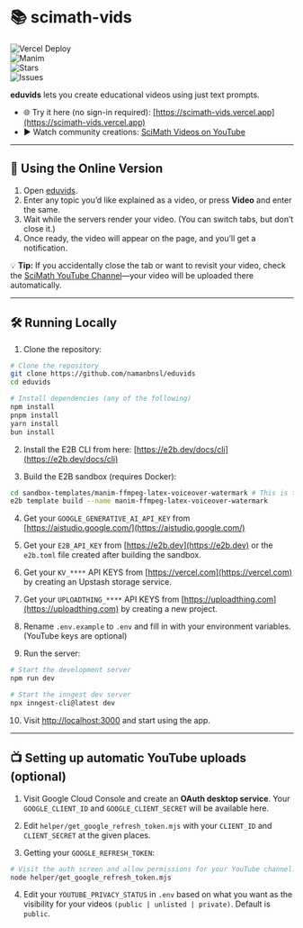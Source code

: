# 📚 scimath-vids  

![Vercel Deploy](https://img.shields.io/badge/deploy-vercel-black?logo=vercel)  
![Manim](https://img.shields.io/badge/made%20with-manim-blue?logo=python)  
![Stars](https://img.shields.io/github/stars/namanbnsl/scimath-vids?style=social)  
![Issues](https://img.shields.io/github/issues/namanbnsl/scimath-vids)  

**eduvids** lets you create educational videos using just text prompts.  

- 🌐 Try it here (no sign-in required): [https://scimath-vids.vercel.app](https://scimath-vids.vercel.app)  
- ▶️ Watch community creations: [SciMath Videos on YouTube](https://www.youtube.com/channel/UCws8TdWGs-Fo4UsBay3GtFA)  

---

## 🚀 Using the Online Version

1. Open [eduvids](https://scimath-vids.vercel.app).  
2. Enter any topic you’d like explained as a video, or press **Video** and enter the same.  
3. Wait while the servers render your video. (You can switch tabs, but don’t close it.)  
4. Once ready, the video will appear on the page, and you’ll get a notification.  

💡 **Tip:** If you accidentally close the tab or want to revisit your video, check the [SciMath YouTube Channel](https://www.youtube.com/channel/UCws8TdWGs-Fo4UsBay3GtFA)—your video will be uploaded there automatically.  

---

## 🛠️ Running Locally

1. Clone the repository:
```bash
# Clone the repository
git clone https://github.com/namanbnsl/eduvids
cd eduvids

# Install dependencies (any of the following)
npm install
pnpm install
yarn install
bun install

```

2. Install the E2B CLI from here: [https://e2b.dev/docs/cli](https://e2b.dev/docs/cli)

3. Build the E2B sandbox (requires Docker):

```bash
cd sandbox-templates/manim-ffmpeg-latex-voiceover-watermark # This is the latest template
e2b template build --name manim-ffmpeg-latex-voiceover-watermark
```
4. Get your `GOOGLE_GENERATIVE_AI_API_KEY` from [https://aistudio.google.com/](https://aistudio.google.com/)
5. Get your `E2B_API_KEY` from [https://e2b.dev](https://e2b.dev) or the `e2b.toml` file created after building the sandbox.
6. Get your `KV_****` API KEYS from [https://vercel.com](https://vercel.com) by creating an Upstash storage service.
7. Get your `UPLOADTHING_****` API KEYS from [https://uploadthing.com](https://uploadthing.com) by creating a new project.
8. Rename `.env.example` to `.env` and fill in with your environment variables. (YouTube keys are optional)

9. Run the server:
```bash
# Start the development server
npm run dev

# Start the inngest dev server
npx inngest-cli@latest dev
```

10. Visit [http://localhost:3000](http://localhost:3000) and start using the app.

---

## 📺 Setting up automatic YouTube uploads (optional)
1. Visit Google Cloud Console and create an **OAuth desktop service**. Your `GOOGLE_CLIENT_ID` and `GOOGLE_CLIENT_SECRET` will be available here.
   
2. Edit `helper/get_google_refresh_token.mjs` with your `CLIENT_ID` and `CLIENT_SECRET` at the given places.
   
3. Getting your `GOOGLE_REFRESH_TOKEN`:
```bash
# Visit the auth screen and allow permissions for your YouTube channel. The REFRESH_TOKEN will be visible on the console after that.
node helper/get_google_refresh_token.mjs
```

4. Edit your `YOUTUBE_PRIVACY_STATUS` in `.env` based on what you want as the visibility for your videos `(public | unlisted | private)`. Default is `public`.



